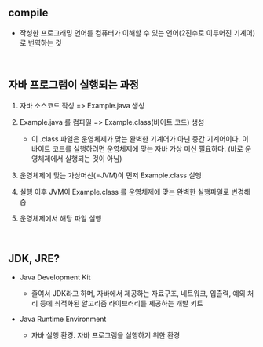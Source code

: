 ## compile
- 작성한 프로그래밍 언어를 컴퓨터가 이해할 수 있는 언어(2진수로 이루어진 기계어)로 번역하는 것

<br>

## 자바 프로그램이 실행되는 과정
1. 자바 소스코드 작성 => Example.java 생성
2. Example.java 를 컴파일 => Example.class(바이트 코드) 생성
   - 이 .class 파일은 운영체제가 맞는 완벽한 기계어가 아닌 중간 기계어이다. 이 바이트 코드를 실행하려면 운영체제에 맞는 자바 가상 머신 필요하다. (바로 운영체제에서 실행되는 것이 아님)

3. 운영체제에 맞는 가상머신(=JVM)이 먼저 Example.class 실행
4. 실행 이후 JVM이 Example.class 를 운영체제에 맞는 완벽한 실행파일로 변경해줌
5. 운영체제에서 해당 파일 실행

<br>

## JDK, JRE?

- Java Development Kit
  - 줄여서 JDK라고 하며, 자바에서 제공하는 자료구조, 네트워크, 입출력, 예외 처리 등에 최적화된 알고리즘 라이브러리를 제공하는 개발 키트


- Java Runtime Environment
  - 자바 실행 환경. 자바 프로그램을 실행하기 위한 환경